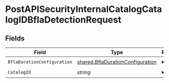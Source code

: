 # PostAPISecurityInternalCatalogCatalogIDBflaDetectionRequest


## Fields

| Field                                                                                | Type                                                                                 | Required                                                                             | Description                                                                          |
| ------------------------------------------------------------------------------------ | ------------------------------------------------------------------------------------ | ------------------------------------------------------------------------------------ | ------------------------------------------------------------------------------------ |
| `BflaDurationConfiguration`                                                          | [shared.BflaDurationConfiguration](../../models/shared/bfladurationconfiguration.md) | :heavy_check_mark:                                                                   | N/A                                                                                  |
| `CatalogID`                                                                          | *string*                                                                             | :heavy_check_mark:                                                                   | N/A                                                                                  |
